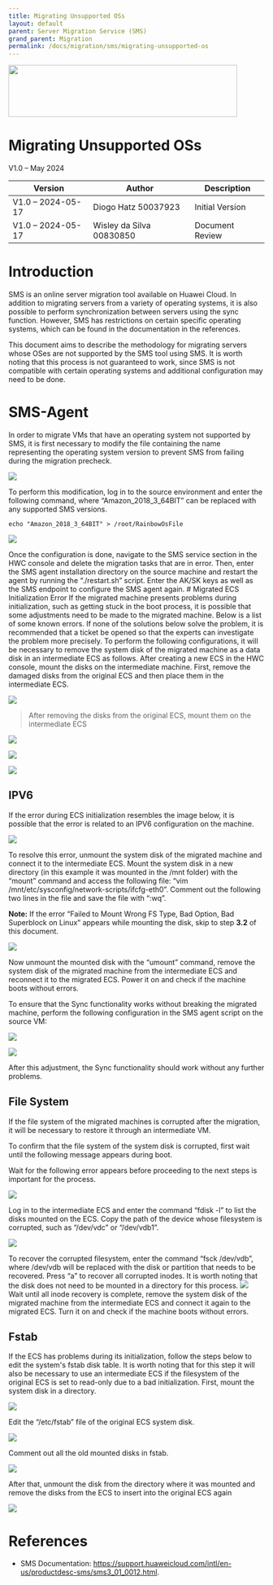 ```yaml
---
title: Migrating Unsupported OSs
layout: default
parent: Server Migration Service (SMS)
grand_parent: Migration
permalink: /docs/migration/sms/migrating-unsupported-os
---
```

<img width="450px" height="102px" src="https://console-static.huaweicloud.com/static/authui/20210202115135/public/custom/images/logo-en.svg">

# Migrating Unsupported OSs

V1.0 – May 2024

| **Version**       | **Author**               | **Description**      |
| ----------------- | ------------------------ | -------------------- |
| V1.0 – 2024-05-17 | Diogo Hatz 50037923      | Initial Version      |
| V1.0 – 2024-05-17 | Wisley da Silva 00830850 | Document Review      |

# Introduction

SMS is an online server migration tool available on Huawei Cloud. In addition to migrating servers from a variety of operating systems, it is also possible to perform synchronization between servers using the sync function. However, SMS has restrictions on certain specific operating systems, which can be found in the documentation in the references.

This document aims to describe the methodology for migrating servers whose OSes are not supported by the SMS tool using SMS. It is worth noting that this process is not guaranteed to work, since SMS is not compatible with certain operating systems and additional configuration may need to be done.

# SMS-Agent

In order to migrate VMs that have an operating system not supported by SMS, it is first necessary to modify the file containing the name representing the operating system version to prevent SMS from failing during the migration precheck.

![](/huaweicloud-knowledge-base/assets/images/SMS-Migrating-Unsupported-OS/media/image3.png)

To perform this modification, log in to the source environment and
enter the following command, where “Amazon_2018_3_64BIT” can be
replaced with any supported SMS versions.

```shell
echo "Amazon_2018_3_64BIT" > /root/RainbowOsFile
```

![](/huaweicloud-knowledge-base/assets/images/SMS-Migrating-Unsupported-OS/media/image4.png)

Once the configuration is done, navigate to the SMS service section
in the HWC console and delete the migration tasks that are in error. Then, enter the SMS agent installation directory on the source machine and restart the agent by running the “./restart.sh” script. Enter the AK/SK keys as well as the SMS endpoint to configure the SMS agent again. # Migrated ECS Initialization Error If the migrated machine presents problems during initialization, such as getting stuck in the boot process, it is possible that some adjustments need to be made to the migrated machine. Below is a list of some known errors. If none of the solutions below solve the problem, it is recommended that a ticket be opened so that the experts can investigate the problem more precisely. To perform the following configurations, it will be necessary to remove the system disk of the migrated machine as a data disk in an intermediate ECS as follows. After creating a new ECS in the HWC console, mount the disks on the intermediate machine. First, remove the damaged disks from the
original ECS and then place them in the intermediate ECS.

![](/huaweicloud-knowledge-base/assets/images/SMS-Migrating-Unsupported-OS/media/image5.png)

> After removing the disks from the original ECS, mount them on the intermediate ECS

![](/huaweicloud-knowledge-base/assets/images/SMS-Migrating-Unsupported-OS/media/image6.png)

![](/huaweicloud-knowledge-base/assets/images/SMS-Migrating-Unsupported-OS/media/image7.png)

![](/huaweicloud-knowledge-base/assets/images/SMS-Migrating-Unsupported-OS/media/image8.png)

## **IPV6**

If the error during ECS ​​initialization resembles the image below,
it is possible that the error is related to an IPV6 configuration on the machine.

![](/huaweicloud-knowledge-base/assets/images/SMS-Migrating-Unsupported-OS/media/image9.png)

To resolve this error, unmount the system disk of the migrated machine
and connect it to the intermediate ECS. Mount the system disk in a new
directory (in this example it was mounted in the /mnt folder) with the
“mount” command and access the following file: “vim
/mnt/etc/sysconfig/network-scripts/ifcfg-eth0”. Comment out the
following two lines in the file and save the file with “:wq”.

**<span class="underline">Note:</span>** If the error “Failed to
Mount Wrong FS Type, Bad Option, Bad Superblock on Linux” appears
while mounting the disk, skip to step **3.2** of this document.

![](/huaweicloud-knowledge-base/assets/images/SMS-Migrating-Unsupported-OS/media/image10.png)

Now unmount the mounted disk with the “umount” command, remove the system disk of the migrated machine from the intermediate ECS and reconnect it to the migrated ECS. Power it on and check if the machine boots without errors.

To ensure that the Sync functionality works without breaking the migrated machine, perform the following configuration in the SMS agent script on the source VM:

![](/huaweicloud-knowledge-base/assets/images/SMS-Migrating-Unsupported-OS/media/image11.png)

![](/huaweicloud-knowledge-base/assets/images/SMS-Migrating-Unsupported-OS/media/image12.png)

After this adjustment, the Sync functionality should work without any further problems.

## **File System**

If the file system of the migrated machines is corrupted after the migration, it will be necessary to restore it through an intermediate VM.

To confirm that the file system of the system disk is corrupted, first wait until the following message appears during boot.

Wait for the following error appears before proceeding to the next steps
is important for the process.

![](/huaweicloud-knowledge-base/assets/images/SMS-Migrating-Unsupported-OS/media/image13.png)

Log in to the intermediate ECS and enter the command “fdisk -l” to
list the disks mounted on the ECS. Copy the path of the device whose filesystem
is corrupted, such as “/dev/vdc” or “/dev/vdb1”.

![](/huaweicloud-knowledge-base/assets/images/SMS-Migrating-Unsupported-OS/media/image14.png)

To recover the corrupted filesystem, enter the command “fsck
/dev/vdb”, where /dev/vdb will be replaced with the disk or partition that
needs to be recovered. Press “a” to recover all corrupted inodes. It is worth noting that the disk does not need to be mounted in a directory for this process. ![](/huaweicloud-knowledge-base/assets/images/SMS-Migrating-Unsupported-OS/media/image15.png) Wait until all inode recovery is complete, remove the system disk of the migrated machine from the intermediate ECS and connect it again to the migrated ECS. Turn it on and check if the machine boots without errors. 

## **Fstab** 

If the ECS has problems during its initialization, follow the steps below to edit the system's fstab disk table. It is worth noting that for this step it will also be necessary to use an intermediate ECS if the filesystem of the original ECS is set to read-only due to a bad initialization. First, mount the system disk in a directory. 

![](/huaweicloud-knowledge-base/assets/images/SMS-Migrating-Unsupported-OS/media/image16.png)

Edit the “/etc/fstab” file of the original ECS system disk.

![](/huaweicloud-knowledge-base/assets/images/SMS-Migrating-Unsupported-OS/media/image17.png)

Comment out all the old mounted disks in fstab.

![](/huaweicloud-knowledge-base/assets/images/SMS-Migrating-Unsupported-OS/media/image18.png)

After that, unmount the disk from the directory where it was mounted and remove the disks from the ECS to insert into the original ECS again

![](/huaweicloud-knowledge-base/assets/images/SMS-Migrating-Unsupported-OS/media/image19.png)

# References

- SMS Documentation: <https://support.huaweicloud.com/intl/en-us/productdesc-sms/sms3_01_0012.html>.